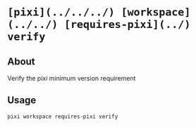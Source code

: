 # `[pixi](../../../) [workspace](../../) [requires-pixi](../) verify`

## About

Verify the pixi minimum version requirement

## Usage

```text
pixi workspace requires-pixi verify

```
